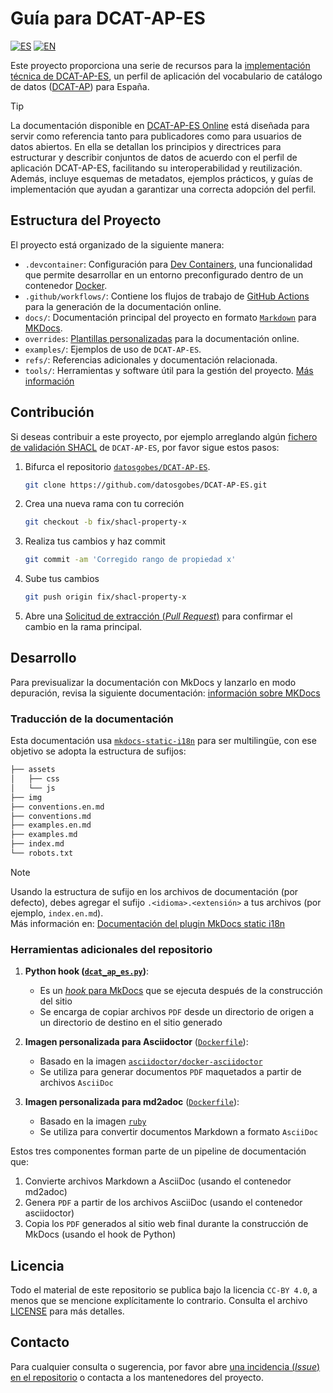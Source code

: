 # Guía para DCAT-AP-ES
[![ES](https://img.shields.io/badge/lang-ES-yellow.svg)](README.md) [![EN](https://img.shields.io/badge/lang-EN-blue.svg)](README.en.md)

Este proyecto proporciona una serie de recursos para la [implementación técnica de DCAT-AP-ES](https://datos.gob.es/es/documentacion/etiquetas/normativas-3836), un perfil de aplicación del vocabulario de catálogo de datos ([DCAT-AP](https://datos.gob.es/es/documentacion/dcat-ap-perfil-de-aplicacion-de-dcat-para-portales-open-data-europeos)) para España.

> [!TIP]
> La documentación disponible en [DCAT-AP-ES Online](https://datosgobes.github.io/DCAT-AP-ES/) está diseñada para servir como referencia tanto para publicadores como para usuarios de datos abiertos. En ella se detallan los principios y directrices para estructurar y describir conjuntos de datos de acuerdo con el perfil de aplicación DCAT-AP-ES, facilitando su interoperabilidad y reutilización. Además, incluye esquemas de metadatos, ejemplos prácticos, y guías de implementación que ayudan a garantizar una correcta adopción del perfil.

## Estructura del Proyecto

El proyecto está organizado de la siguiente manera:

- `.devcontainer`: Configuración para [Dev Containers](https://containers.dev/implementors/spec/), una funcionalidad que permite desarrollar en un entorno preconfigurado dentro de un contenedor [Docker](https://docs.docker.com/).
- `.github/workflows/`: Contiene los flujos de trabajo de [GitHub Actions](https://docs.github.com/es/actions) para la generación de la documentación online.
- `docs/`: Documentación principal del proyecto en formato [`Markdown`](https://daringfireball.net/projects/markdown/syntax) para [MKDocs](https://www.mkdocs.org/getting-started/).
- `overrides`: [Plantillas personalizadas](https://squidfunk.github.io/mkdocs-material/customization/) para la documentación online.
- `examples/`: Ejemplos de uso de `DCAT-AP-ES`.
- `refs/`: Referencias adicionales y documentación relacionada.
- `tools/`: Herramientas y software útil para la gestión del proyecto. [Más información](#herramientas-adicionales-del-repositorio)

## Contribución

Si deseas contribuir a este proyecto, por ejemplo arreglando algún [fichero de validación SHACL](https://datos.gob.es/es/blog/shacl-un-lenguaje-para-validar-grafos-rdf) de `DCAT-AP-ES`, por favor sigue estos pasos:

1. Bifurca el repositorio [`datosgobes/DCAT-AP-ES`](https://github.com/datosgobes/DCAT-AP-ES).

    ```sh
    git clone https://github.com/datosgobes/DCAT-AP-ES.git
    ```

2. Crea una nueva rama con tu correción

    ```sh
    git checkout -b fix/shacl-property-x
    ```

3. Realiza tus cambios y haz commit 

    ```sh
    git commit -am 'Corregido rango de propiedad x'
    ```

4. Sube tus cambios 

    ```sh
    git push origin fix/shacl-property-x
    ```

5. Abre una [Solicitud de extracción (*Pull Request*)](https://github.com/datosgobes/DCAT-AP-ES/pulls) para confirmar el cambio en la rama principal.

## Desarrollo

Para previsualizar la documentación con MkDocs y lanzarlo en modo depuración, revisa la siguiente documentación: [información sobre MKDocs](./refs/dev/mkdocs.md) 

### Traducción de la documentación

Esta documentación usa [`mkdocs-static-i18n`](https://ultrabug.github.io/mkdocs-static-i18n/) para ser multilingüe, con ese objetivo se adopta la estructura de sufijos: 

```bash
├── assets
│   ├── css
│   └── js
├── img
├── conventions.en.md
├── conventions.md
├── examples.en.md
├── examples.md
├── index.md
└── robots.txt
```

> [!NOTE] 
> Usando la estructura de sufijo en los archivos de documentación (por defecto), debes agregar el sufijo `.<idioma>.<extensión>` a tus archivos (por ejemplo, `index.en.md`).  
> Más información en: [Documentación del plugin MkDocs static i18n](https://ultrabug.github.io/mkdocs-static-i18n/getting-started/quick-start/)

### Herramientas adicionales del repositorio
1. **Python hook ([`dcat_ap_es.py`](./tools/mkdocs-hooks/dcat_ap_es.py))**: 
   - Es un [*hook* para MkDocs](https://www.mkdocs.org/user-guide/configuration/#hooks) que se ejecuta después de la construcción del sitio
   - Se encarga de copiar archivos `PDF` desde un directorio de origen a un directorio de destino en el sitio generado

2. **Imagen personalizada para Asciidoctor** ([`Dockerfile`](./tools/asciidoctor/Dockerfile)):
   - Basado en la imagen [`asciidoctor/docker-asciidoctor`](https://github.com/asciidoctor/docker-asciidoctor)
   - Se utiliza para generar documentos `PDF` maquetados a partir de archivos `AsciiDoc`

3. **Imagen personalizada para md2adoc** ([`Dockerfile`](./tools/md2adoc/Dockerfile)):
   - Basado en la imagen [`ruby`](https://github.com/docker-library/ruby)
   - Se utiliza para convertir documentos Markdown a formato `AsciiDoc`

Estos tres componentes forman parte de un pipeline de documentación que:
1. Convierte archivos Markdown a AsciiDoc (usando el contenedor md2adoc)
2. Genera `PDF` a partir de los archivos AsciiDoc (usando el contenedor asciidoctor)
3. Copia los `PDF` generados al sitio web final durante la construcción de MkDocs (usando el hook de Python)

## Licencia

Todo el material de este repositorio se publica bajo la licencia `CC-BY 4.0`, a menos que se mencione explícitamente lo contrario. Consulta el archivo [LICENSE](./LICENSE) para más detalles.

## Contacto

Para cualquier consulta o sugerencia, por favor abre [una incidencia (*Issue*) en el repositorio](https://github.com/datosgobes/DCAT-AP-ES/issues) o contacta a los mantenedores del proyecto.